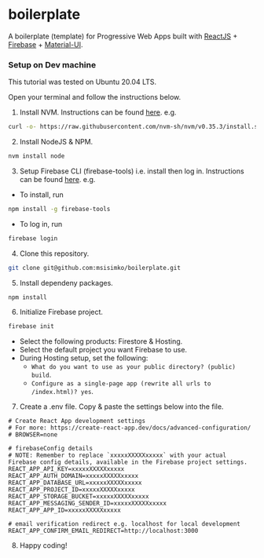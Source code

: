 # boilerplate
A boilerplate (template) for Progressive Web Apps built with [ReactJS](https://reactjs.org/) + [Firebase](https://firebase.google.com/) + [Material-UI](https://material-ui.com/).

### Setup on Dev machine

This tutorial was tested on Ubuntu 20.04 LTS.

Open your terminal and follow the instructions below.

1. Install NVM. Instructions can be found [here](https://github.com/nvm-sh/nvm#installing-and-updating). e.g.

```sh
curl -o- https://raw.githubusercontent.com/nvm-sh/nvm/v0.35.3/install.sh | bash
```

2. Install NodeJS & NPM.

```sh
nvm install node
```

3. Setup Firebase CLI (firebase-tools) i.e. install then log in. Instructions can be found [here](https://firebase.google.com/docs/cli). e.g.

  - To install, run

  ```sh
  npm install -g firebase-tools
  ```

  - To log in, run

  ```sh
  firebase login
  ```

4. Clone this repository.

```sh
git clone git@github.com:msisimko/boilerplate.git
```

5. Install dependeny packages.

```sh
npm install
```

6. Initialize Firebase project.

```sh
firebase init
```

  - Select the following products: Firestore & Hosting.
  - Select the default project you want Firebase to use.
  - During Hosting setup, set the following:
    - `What do you want to use as your public directory? (public) build`.
    - `Configure as a single-page app (rewrite all urls to /index.html)? yes`.

7. Create a .env file. Copy & paste the settings below into the file. 

```
# Create React App development settings
# For more: https://create-react-app.dev/docs/advanced-configuration/
# BROWSER=none

# firebaseConfig details
# NOTE: Remember to replace `xxxxxXXXXXxxxxx` with your actual Firebase config details, available in the Firebase project settings.
REACT_APP_API_KEY=xxxxxXXXXXxxxxx
REACT_APP_AUTH_DOMAIN=xxxxxXXXXXxxxxx
REACT_APP_DATABASE_URL=xxxxxXXXXXxxxxx
REACT_APP_PROJECT_ID=xxxxxXXXXXxxxxx
REACT_APP_STORAGE_BUCKET=xxxxxXXXXXxxxxx
REACT_APP_MESSAGING_SENDER_ID=xxxxxXXXXXxxxxx
REACT_APP_APP_ID=xxxxxXXXXXxxxxx

# email verification redirect e.g. localhost for local development
REACT_APP_CONFIRM_EMAIL_REDIRECT=http://localhost:3000

```

8. Happy coding!
